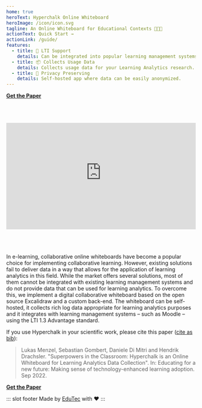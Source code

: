 ```yaml
---
home: true
heroText: Hyperchalk Online Whiteboard
heroImage: /icon/icon.svg
tagline: An Online Whiteboard for Educational Contexts 👩🏽‍🏫
actionText: Quick Start →
actionLink: /guide/
features:
  - title: 🧩 LTI Support
    details: Can be integrated into popular learning management systems.
  - title: 📦 Collects Usage Data
    details: Collects usage data for your Learning Analytics research.
  - title: 🙈 Privacy Preserving
    details: Self-hosted app where data can be easily anonymized.
---
```


**[Get the Paper](https://doi.org/10.1007/978-3-031-16290-9_37)**

<div style="text-align: center; margin: 4rem auto;">
  <iframe
    src="https://www.youtube-nocookie.com/embed/m2sgB65HIrc"
    title="YouTube video player" frameborder="0" allowfullscreen
    allow="accelerometer; autoplay; clipboard-write; encrypted-media; gyroscope; picture-in-picture"
    style="display: inline-block; max-width: 100%; width: 560px; aspect-ratio: 16 / 9;"
  ></iframe>
</div>

In e-learning, collaborative online whiteboards have become a popular choice for implementing
collaborative learning. However, existing solutions fail to deliver data in a way that allows
for the application of learning analytics in this field. While the market offers several solutions,
most of them cannot be integrated with existing learning management systems and do not provide data
that can be used for learning analytics. To overcome this, we implement a digital collaborative
whiteboard based on the open source Excalidraw and a custom back-end. The whiteboard can be
self-hosted, it collects rich log data appropriate for learning analytics purposes and it integrates
with learning management systems – such as Moodle – using the LTI 1.3 Advantage standard.

If you use Hyperchalk in your scientific work, please cite this paper ([cite as bib][bib]):

> Lukas Menzel, Sebastian Gombert, Daniele Di Mitri and Hendrik Drachsler. "Superpowers in the
> Classroom: Hyperchalk is an Online Whiteboard for Learning Analytics Data Collection". In:
> Educating for a new future: Making sense of technology-enhanced learning adoption. Sep 2022.

**[Get the Paper](https://doi.org/10.1007/978-3-031-16290-9_37)**

[bib]: https://github.com/Hyperchalk/Hyperchalk/blob/main/citation.bib

::: slot footer
Made by [EduTec](https://edutec.science) with ❤️
:::
